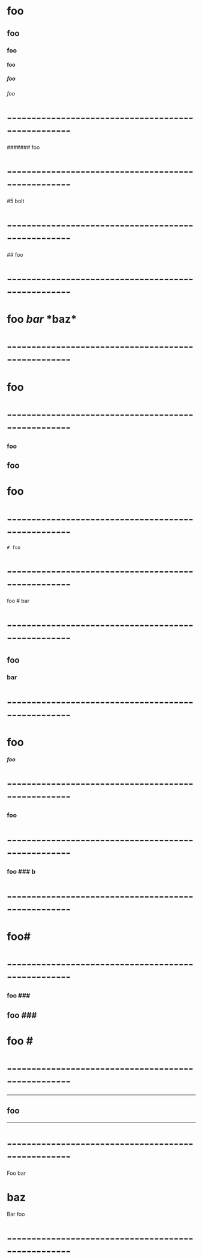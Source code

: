 # foo
## foo
### foo
#### foo
##### foo
###### foo

# --------------------------------------------------- #


####### foo

# --------------------------------------------------- #


#5 bolt

# --------------------------------------------------- #


\## foo

# --------------------------------------------------- #


# foo *bar* \*baz\*

# --------------------------------------------------- #


#                  foo


# --------------------------------------------------- #


 ### foo
  ## foo
   # foo

# --------------------------------------------------- #


    # foo

# --------------------------------------------------- #


foo
    # bar

# --------------------------------------------------- #


## foo ##
  ###   bar    ###

# --------------------------------------------------- #


# foo ##################################
##### foo ##


# --------------------------------------------------- #


### foo ###

# --------------------------------------------------- #


### foo ### b


# --------------------------------------------------- #


# foo#

# --------------------------------------------------- #

### foo \###
## foo #\##
# foo \#

# --------------------------------------------------- #


****
## foo
****

# --------------------------------------------------- #


Foo bar
# baz
Bar foo

# --------------------------------------------------- #

##
#
### ###